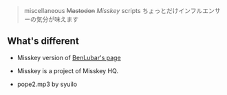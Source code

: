 > miscellaneous ~~Mastodon~~ *Misskey* scripts
ちょっとだけインフルエンサーの気分が味えます

## What's different
- Misskey version of [BenLubar's page](https://benlubar.github.io/mstdn/boop.html)

- Misskey is a project of Misskey HQ.
- pope2.mp3 by syuilo